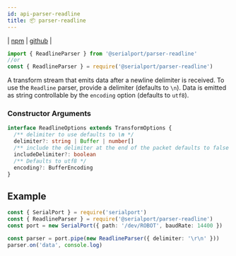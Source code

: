 ```yaml
---
id: api-parser-readline
title: 📦 parser-readline
---
```

| [npm](https://www.npmjs.com/package/@serialport/parser-readline) | [github](https://github.com/serialport/node-serialport/tree/master/packages/parser-readline) |

```ts
import { ReadlineParser } from '@serialport/parser-readline'
//or
const { ReadlineParser } = require('@serialport/parser-readline')
```

A transform stream that emits data after a newline delimiter is received. To use the `Readline` parser, provide a delimiter (defaults to `\n`). Data is emitted as string controllable by the `encoding` option (defaults to `utf8`).

### Constructor Arguments

```ts
interface ReadlineOptions extends TransformOptions {
  /** delimiter to use defaults to \n */
  delimiter?: string | Buffer | number[]
  /** include the delimiter at the end of the packet defaults to false */
  includeDelimiter?: boolean
  /** Defaults to utf8 */
  encoding?: BufferEncoding
}
```

## Example

```ts
const { SerialPort } = require('serialport')
const { ReadlineParser } = require('@serialport/parser-readline')
const port = new SerialPort({ path: '/dev/ROBOT', baudRate: 14400 })

const parser = port.pipe(new ReadlineParser({ delimiter: '\r\n' }))
parser.on('data', console.log)
```
